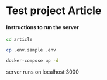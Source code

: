 # Test project Article

#### Instructions to run the server
```bash
cd article 
```
```bash
cp .env.sample .env
```
```bash
docker-compose up -d
```  
server runs on localhost:3000
